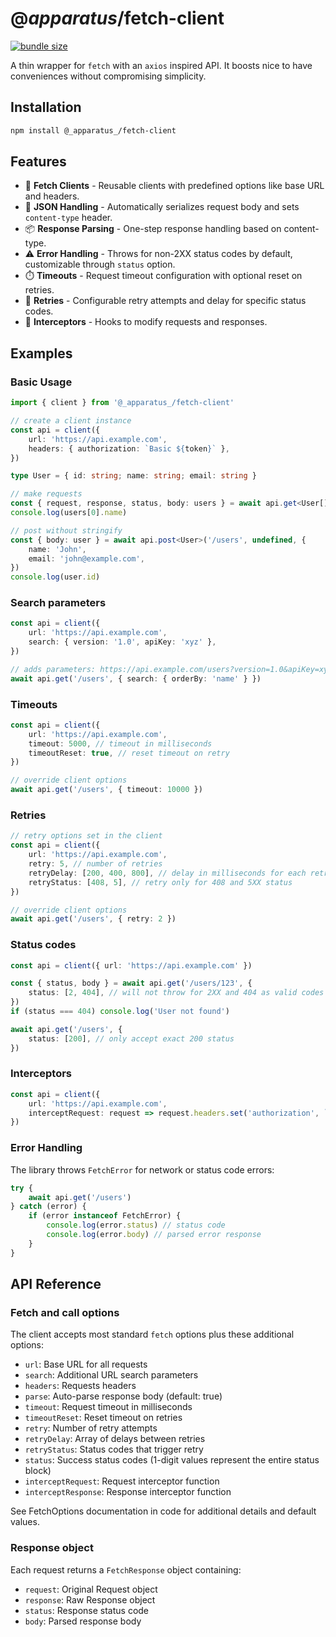 # @_apparatus_/fetch-client

[![bundle size](https://deno.bundlejs.com/?q=@_apparatus_/fetch-client&badge=detailed)](https://bundlejs.com/?q=@_apparatus_/fetch-client)

A thin wrapper for `fetch` with an `axios` inspired API. It boosts nice to have conveniences without compromising simplicity.

## Installation

```sh
npm install @_apparatus_/fetch-client
```

## Features

-   🔌 **Fetch Clients** - Reusable clients with predefined options like base URL and headers.
-   🔄 **JSON Handling** - Automatically serializes request body and sets `content-type` header.
-   📦 **Response Parsing** - One-step response handling based on content-type.
-   ⚠️ **Error Handling** - Throws for non-2XX status codes by default, customizable through `status` option.
-   ⏱️ **Timeouts** - Request timeout configuration with optional reset on retries.
-   🔁 **Retries** - Configurable retry attempts and delay for specific status codes.
-   🎯 **Interceptors** - Hooks to modify requests and responses.

## Examples

### Basic Usage

```ts
import { client } from '@_apparatus_/fetch-client'

// create a client instance
const api = client({
    url: 'https://api.example.com',
    headers: { authorization: `Basic ${token}` },
})

type User = { id: string; name: string; email: string }

// make requests
const { request, response, status, body: users } = await api.get<User[]>('/users')
console.log(users[0].name)

// post without stringify
const { body: user } = await api.post<User>('/users', undefined, {
    name: 'John',
    email: 'john@example.com',
})
console.log(user.id)
```

### Search parameters

```ts
const api = client({
    url: 'https://api.example.com',
    search: { version: '1.0', apiKey: 'xyz' },
})

// adds parameters: https://api.example.com/users?version=1.0&apiKey=xyz&orderBy=name
await api.get('/users', { search: { orderBy: 'name' } })
```

### Timeouts

```ts
const api = client({
    url: 'https://api.example.com',
    timeout: 5000, // timeout in milliseconds
    timeoutReset: true, // reset timeout on retry
})

// override client options
await api.get('/users', { timeout: 10000 })
```

### Retries

```ts
// retry options set in the client
const api = client({
    url: 'https://api.example.com',
    retry: 5, // number of retries
    retryDelay: [200, 400, 800], // delay in milliseconds for each retry
    retryStatus: [408, 5], // retry only for 408 and 5XX status
})

// override client options
await api.get('/users', { retry: 2 })
```

### Status codes

```ts
const api = client({ url: 'https://api.example.com' })

const { status, body } = await api.get('/users/123', {
    status: [2, 404], // will not throw for 2XX and 404 as valid codes
})
if (status === 404) console.log('User not found')

await api.get('/users', {
    status: [200], // only accept exact 200 status
})
```

### Interceptors

```ts
const api = client({
    url: 'https://api.example.com',
    interceptRequest: request => request.headers.set('authorization', `Bearer ${getDynamicToken()}`),
})
```

### Error Handling

The library throws `FetchError` for network or status code errors:

```ts
try {
    await api.get('/users')
} catch (error) {
    if (error instanceof FetchError) {
        console.log(error.status) // status code
        console.log(error.body) // parsed error response
    }
}
```

## API Reference

### Fetch and call options

The client accepts most standard `fetch` options plus these additional options:

-   `url`: Base URL for all requests
-   `search`: Additional URL search parameters
-   `headers`: Requests headers
-   `parse`: Auto-parse response body (default: true)
-   `timeout`: Request timeout in milliseconds
-   `timeoutReset`: Reset timeout on retries
-   `retry`: Number of retry attempts
-   `retryDelay`: Array of delays between retries
-   `retryStatus`: Status codes that trigger retry
-   `status`: Success status codes (1-digit values represent the entire status block)
-   `interceptRequest`: Request interceptor function
-   `interceptResponse`: Response interceptor function

See FetchOptions documentation in code for additional details and default values.

### Response object

Each request returns a `FetchResponse` object containing:

-   `request`: Original Request object
-   `response`: Raw Response object
-   `status`: Response status code
-   `body`: Parsed response body

